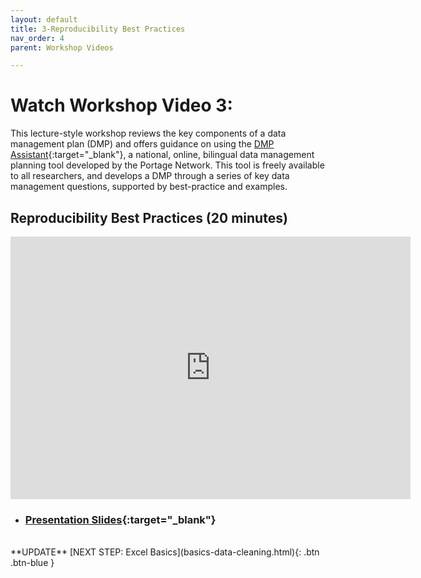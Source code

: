 ```yaml
---
layout: default
title: 3-Reproducibility Best Practices
nav_order: 4
parent: Workshop Videos

---
```

# Watch Workshop Video 3: 
This lecture-style workshop reviews the key components of a data management plan (DMP) and offers guidance on using the [DMP Assistant](https://assistant.portagenetwork.ca/){:target="_blank"}, a national, online, bilingual data management planning tool developed by the Portage Network. This tool is freely available to all researchers, and develops a DMP through a series of key data management questions, supported by best-practice and examples.

## Reproducibility Best Practices (20 minutes)

<iframe height="420" width="640" allowfullscreen frameborder=0 src="https://echo360.ca/media/60213e9c-feef-4750-b406-5f6f1a544524/public?autoplay=false&automute=false"></iframe>

- ### [Presentation Slides](https://bit.ly/3iPS8jZ){:target="_blank"} 

<br>
**UPDATE**
[NEXT STEP: Excel Basics](basics-data-cleaning.html){: .btn .btn-blue }
